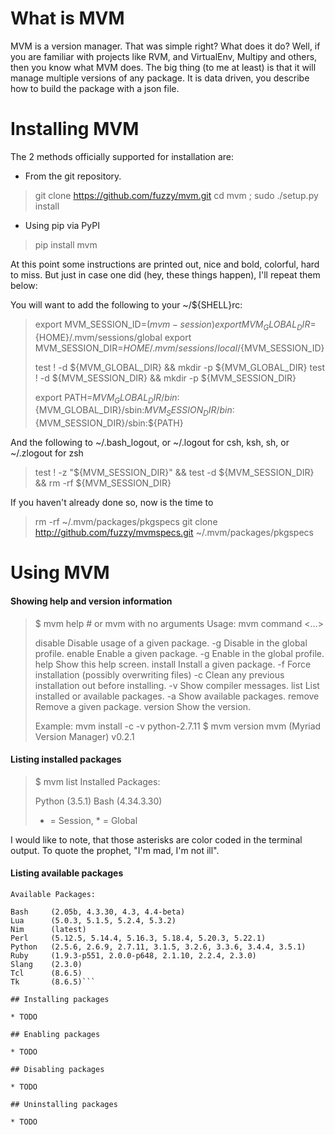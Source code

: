 # What is MVM
MVM is a version manager. That was simple right? What does it do? Well, if you are familiar with projects like RVM, and VirtualEnv, Multipy and others, then you know what MVM does. The big thing (to me at least) is that it will manage multiple versions of any package. It is data driven, you describe how to build the package with a json file.

# Installing MVM

The 2 methods officially supported for installation are:
* From the git repository.

>
> git clone https://github.com/fuzzy/mvm.git
> cd mvm ; sudo ./setup.py install
>

* Using pip via PyPI

>
> pip install mvm
>

At this point some instructions are printed out, nice and bold, colorful, hard to miss. But just in case one did (hey, these things happen), I'll repeat them below:

You will want to add the following to your ~/${SHELL}rc:

>
> export MVM_SESSION_ID=$(mvm-session)
> export MVM_GLOBAL_DIR=${HOME}/.mvm/sessions/global
> export MVM_SESSION_DIR=${HOME}/.mvm/sessions/local/${MVM_SESSION_ID}
>
> test ! -d ${MVM_GLOBAL_DIR} && mkdir -p ${MVM_GLOBAL_DIR}
> test ! -d ${MVM_SESSION_DIR} && mkdir -p ${MVM_SESSION_DIR}
>
> export PATH=${MVM_GLOBAL_DIR}/bin:${MVM_GLOBAL_DIR}/sbin:${MVM_SESSION_DIR}/bin:${MVM_SESSION_DIR}/sbin:${PATH}
>

And the following to ~/.bash_logout, or ~/.logout for csh, ksh, sh, or ~/.zlogout for zsh

>
> test ! -z "${MVM_SESSION_DIR}" && test -d ${MVM_SESSION_DIR} && rm -rf ${MVM_SESSION_DIR}
>

If you haven't already done so, now is the time to

>
> rm -rf ~/.mvm/packages/pkgspecs
> git clone http://github.com/fuzzy/mvmspecs.git ~/.mvm/packages/pkgspecs
>

# Using MVM

#### Showing help and version information

>
> $ mvm help # or mvm with no arguments
> Usage: mvm command <opt> <...> <PACKAGESPEC>
>
> disable   	Disable usage of a given package.
>        -g	Disable in the global profile.
> enable    	Enable a given package.
>        -g	Enable in the global profile.
> help      	Show this help screen.
> install   	Install a given package.
>        -f	Force installation (possibly overwriting files)
>        -c	Clean any previous installation out before installing.
>        -v	Show compiler messages.
> list      	List installed or available packages.
>        -a	Show available packages.
> remove    	Remove a given package.
> version   	Show the version.
>
> Example: mvm install -c -v python-2.7.11
> $ mvm version
> mvm (Myriad Version Manager) v0.2.1
>

#### Listing installed packages

>
> $ mvm list
> Installed Packages:
>
> Python   (3.5.1)
> Bash     (4.34.3.30)
>
> * = Session, * = Global
>

I would like to note, that those asterisks are color coded in the terminal output. To quote the prophet, "I'm mad, I'm not ill".

#### Listing available packages

```$ mvm list -a
Available Packages:

Bash     (2.05b, 4.3.30, 4.3, 4.4-beta)
Lua      (5.0.3, 5.1.5, 5.2.4, 5.3.2)
Nim      (latest)
Perl     (5.12.5, 5.14.4, 5.16.3, 5.18.4, 5.20.3, 5.22.1)
Python   (2.5.6, 2.6.9, 2.7.11, 3.1.5, 3.2.6, 3.3.6, 3.4.4, 3.5.1)
Ruby     (1.9.3-p551, 2.0.0-p648, 2.1.10, 2.2.4, 2.3.0)
Slang    (2.3.0)
Tcl      (8.6.5)
Tk       (8.6.5)```

## Installing packages

* TODO

## Enabling packages

* TODO

## Disabling packages

* TODO

## Uninstalling packages

* TODO
